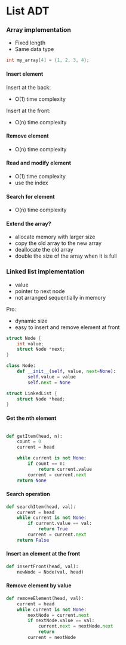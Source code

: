 # List ADT
### Array implementation

- Fixed length
- Same data type

```c
int my_array[4] = {1, 2, 3, 4};
```

#### Insert element

Insert at the back:
- O(1) time complexity

Insert at the front:
- O(n) time complexity

#### Remove element
- O(n) time complexity

#### Read and modify element
- O(1) time complexity
- use the index

#### Search for element
- O(n) time complexity

#### Extend the array?
- allocate memory with larger size
- copy the old array to the new array
- deallocate the old array
- double the size of the array when it is full

### Linked list implementation
- value
- pointer to next node
- not arranged sequentially in memory

Pro:
- dynamic size
- easy to insert and remove element at front

```c
struct Node {
    int value;
    struct Node *next;
}
```
```python
class Node:
    def __init__(self, value, next=None):
        self.value = value
        self.next = None
```
```c
struct LinkedList {
    struct Node *head;
}
```

#### Get the nth element
```python

def getItem(head, n):
    count = 0
    current = head

    while current is not None:
        if count == n:
            return current.value
        current = current.next
    return None
```

#### Search operation
```python
def searchItem(head, val):
    current = head
    while current is not None:
        if current.value == val:
            return True
        current = current.next
    return False
```

#### Insert an element at the front
```python
def insertFront(head, val):
    newNode = Node(val, head)
```
#### Remove element by value
```python
def removeElement(head, val):
    current = head
    while current is not None:
        nextNode = current.next
        if nextNode.value == val:
            current.next = nextNode.next
            return
        current = nextNode

